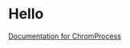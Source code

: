 # Hello

[Documentation for ChromProcess](https://will-robin.github.io/ChromProcess/html/index.html)
